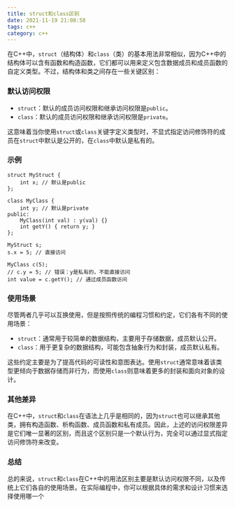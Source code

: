 ```yaml
---
title: struct和class区别
date: 2021-11-19 21:08:58
tags: c++
category: c++
---
```


在C++中，`struct`（结构体）和`class`（类）的基本用法非常相似，因为C++中的结构体可以含有函数和构造函数，它们都可以用来定义包含数据成员和成员函数的自定义类型。不过，结构体和类之间存在一些关键区别：

### 默认访问权限

- `struct`：默认的成员访问权限和继承访问权限是`public`。
- `class`：默认的成员访问权限和继承访问权限是`private`。

这意味着当你使用`struct`或`class`关键字定义类型时，不显式指定访问修饰符的成员在`struct`中默认是公开的，在`class`中默认是私有的。

<!--more-->

### 示例

```
struct MyStruct {
    int x; // 默认是public
};

class MyClass {
    int y; // 默认是private
public:
    MyClass(int val) : y(val) {}
    int getY() { return y; }
};

MyStruct s;
s.x = 5; // 直接访问

MyClass c(5);
// c.y = 5; // 错误：y是私有的，不能直接访问
int value = c.getY(); // 通过成员函数访问

```

### 使用场景

尽管两者几乎可以互换使用，但是按照传统的编程习惯和约定，它们各有不同的使用场景：

- `struct`：通常用于较简单的数据结构，主要用于存储数据，成员默认公开。
- `class`：用于更复杂的数据结构，可能包含抽象行为和封装，成员默认私有。

这些约定主要是为了提高代码的可读性和意图表达。使用`struct`通常意味着该类型更倾向于数据存储而非行为，而使用`class`则意味着更多的封装和面向对象的设计。

### 其他差异

在C++中，`struct`和`class`在语法上几乎是相同的，因为`struct`也可以继承其他类，拥有构造函数、析构函数、成员函数和私有成员。因此，上述的访问权限差异是它们唯一显著的区别，而且这个区别只是一个默认行为，完全可以通过显式指定访问修饰符来改变。

### 总结

总的来说，`struct`和`class`在C++中的用法区别主要是默认访问权限不同，以及传统上它们各自的使用场景。在实际编程中，你可以根据具体的需求和设计习惯来选择使用哪一个
